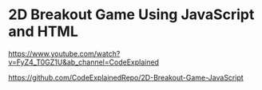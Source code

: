 # 2D Breakout Game Using JavaScript and HTML

https://www.youtube.com/watch?v=FyZ4_T0GZ1U&ab_channel=CodeExplained

https://github.com/CodeExplainedRepo/2D-Breakout-Game-JavaScript

